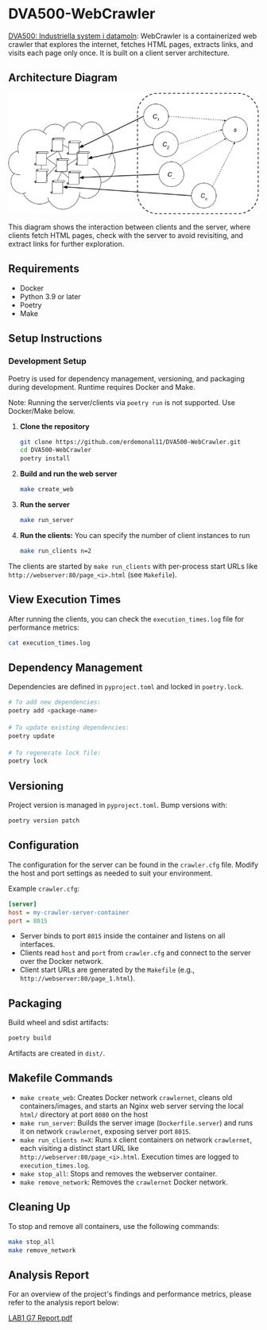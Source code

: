 # DVA500-WebCrawler

[DVA500: Industriella system i datamoln](https://www.mdu.se/utbildning/kurser?kod=DVA500): WebCrawler is a containerized web crawler that explores the internet, fetches HTML pages, extracts links, and visits each page only once. It is built on a client server architecture.

## Architecture Diagram

![Architecture Diagram](images/structure.png)

This diagram shows the interaction between clients and the server, where clients fetch HTML pages, check with the server to avoid revisiting, and extract links for further exploration.

## Requirements

- Docker
- Python 3.9 or later
- Poetry 
- Make

## Setup Instructions

### Development Setup     

Poetry is used for dependency management, versioning, and packaging during development. Runtime requires Docker and Make.

Note: Running the server/clients via `poetry run` is not supported. Use Docker/Make below.

1. **Clone the repository**

    ```bash
    git clone https://github.com/erdemonal11/DVA500-WebCrawler.git
    cd DVA500-WebCrawler
    poetry install 
   
2. **Build and run the web server**
    ```bash
    make create_web
    
3. **Run the server**
    ```bash
    make run_server
    
4. **Run the clients:**
   You can specify the number of client instances to run
    ```bash
    make run_clients n=2

The clients are started by `make run_clients` with per-process start URLs like `http://webserver:80/page_<i>.html` (see `Makefile`).

## View Execution Times

After running the clients, you can check the `execution_times.log` file for performance metrics:

```bash
cat execution_times.log
```

## Dependency Management 

Dependencies are defined in `pyproject.toml` and locked in `poetry.lock`.

```bash
# To add new dependencies:
poetry add <package-name>

# To update existing dependencies:
poetry update

# To regenerate lock file:
poetry lock
```

## Versioning 

Project version is managed in `pyproject.toml`. Bump versions with:

```bash
poetry version patch   
```

## Configuration

The configuration for the server can be found in the `crawler.cfg` file. Modify the host and port settings as needed to suit your environment.

Example `crawler.cfg`:

```ini
[server]
host = my-crawler-server-container
port = 8015
```

- Server binds to port `8015` inside the container and listens on all interfaces.
- Clients read `host` and `port` from `crawler.cfg` and connect to the server over the Docker network.
- Client start URLs are generated by the `Makefile` (e.g., `http://webserver:80/page_1.html`).

## Packaging 

Build wheel and sdist artifacts:

```bash
poetry build
```

Artifacts are created in `dist/`.

## Makefile Commands

- `make create_web`: Creates Docker network `crawlernet`, cleans old containers/images, and starts an Nginx web server serving the local `html/` directory at port `8080` on the host
- `make run_server`: Builds the server image (`Dockerfile.server`) and runs it on network `crawlernet`, exposing server port `8015`.
- `make run_clients n=X`: Runs `X` client containers on network `crawlernet`, each visiting a distinct start URL like `http://webserver:80/page_<i>.html`. Execution times are logged to `execution_times.log`.
- `make stop_all`: Stops and removes the webserver container.
- `make remove_network`: Removes the `crawlernet` Docker network.

## Cleaning Up

To stop and remove all containers, use the following commands:

```bash
make stop_all
make remove_network
```

## Analysis Report

For an overview of the project's findings and performance metrics, please refer to the analysis report below:

[LAB1 G7 Report.pdf](https://github.com/user-attachments/files/17606721/LAB1.G7.Report.pdf)